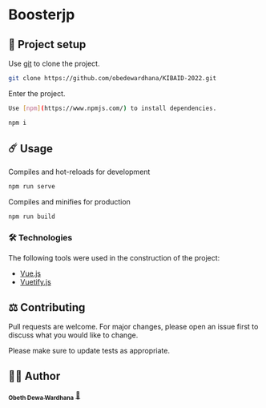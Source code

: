 # Boosterjp

## 🚀 Project setup

Use [git](https://git-scm.com/) to clone the project.

```bash
git clone https://github.com/obedewardhana/KIBAID-2022.git
```
Enter the project.
```bash
Use [npm](https://www.npmjs.com/) to install dependencies.
```
```bash
npm i
```


## ☄️ Usage

Compiles and hot-reloads for development
```bash
npm run serve
```

Compiles and minifies for production
```bash
npm run build
```

### 🛠️ Technologies

The following tools were used in the construction of the project:

- [Vue.js](https://vuejs.org/)
- [Vuetify.js](https://vuetifyjs.com/)

## ⚖️ Contributing
Pull requests are welcome. For major changes, please open an issue first to discuss what you would like to change.

Please make sure to update tests as appropriate.

## 👷‍♂️ Author
<a href="https://github.com/obedewardhana">
 <sub><b>Obeth Dewa Wardhana</b></sub></a> <a href="https://github.com/obedewardhana" title="Github">🚀</a>




